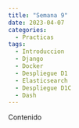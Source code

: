 ```yaml
---
title: "Semana 9"
date: 2023-04-07
categories:
  - Practicas
tags:
  - Introduccion
  - Django
  - Docker
  - Despliegue D1
  - Elasticsearch
  - Despliegue D1C
  - Dash
---
```


Contenido